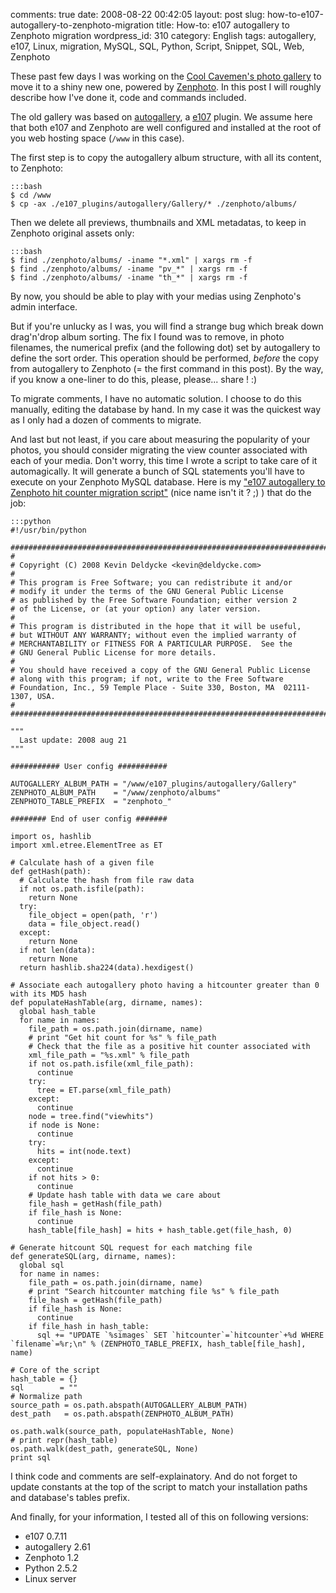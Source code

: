 comments: true
date: 2008-08-22 00:42:05
layout: post
slug: how-to-e107-autogallery-to-zenphoto-migration
title: How-to: e107 autogallery to Zenphoto migration
wordpress_id: 310
category: English
tags: autogallery, e107, Linux, migration, MySQL, SQL, Python, Script, Snippet, SQL, Web, Zenphoto

These past few days I was working on the [Cool Cavemen's photo gallery](http://coolcavemen.com/photos) to move it to a shiny new one, powered by [Zenphoto](http://zenphoto.org). In this post I will roughly describe how I've done it, code and commands included.

The old gallery was based on [autogallery](http://sourceforge.net/projects/e107autogallery), a [e107](http://e107.org) plugin. We assume here that both e107 and Zenphoto are well configured and installed at the root of you web hosting space (`/www` in this case).

The first step is to copy the autogallery album structure, with all its content, to Zenphoto:

    :::bash
    $ cd /www
    $ cp -ax ./e107_plugins/autogallery/Gallery/* ./zenphoto/albums/

Then we delete all previews, thumbnails and XML metadatas, to keep in Zenphoto original assets only:

    :::bash
    $ find ./zenphoto/albums/ -iname "*.xml" | xargs rm -f
    $ find ./zenphoto/albums/ -iname "pv_*" | xargs rm -f
    $ find ./zenphoto/albums/ -iname "th_*" | xargs rm -f

By now, you should be able to play with your medias using Zenphoto's admin interface.

But if you're unlucky as I was, you will find a strange bug which break down drag'n'drop album sorting. The fix I found was to remove, in photo filenames, the numerical prefix (and the following dot) set by autogallery to define the sort order. This operation should be performed, _before_ the copy from autogallery to Zenphoto (= the first command in this post). By the way, if you know a one-liner to do this, please, please... share ! :)

To migrate comments, I have no automatic solution. I choose to do this manually, editing the database by hand. In my case it was the quickest way as I only had a dozen of comments to migrate.

And last but not least, if you care about measuring the popularity of your photos, you should consider migrating the view counter associated with each of your media. Don't worry, this time I wrote a script to take care of it automagically. It will generate a bunch of SQL statements you'll have to execute on your Zenphoto MySQL database. Here is my ["e107 autogallery to Zenphoto hit counter migration script"](/static/uploads/2008/08/e107-autogallery-to-zenphoto-hit-counter-migration.py) (nice name isn't it ? ;) ) that do the job:

    :::python
    #!/usr/bin/python

    ##############################################################################
    #
    # Copyright (C) 2008 Kevin Deldycke <kevin@deldycke.com>
    #
    # This program is Free Software; you can redistribute it and/or
    # modify it under the terms of the GNU General Public License
    # as published by the Free Software Foundation; either version 2
    # of the License, or (at your option) any later version.
    #
    # This program is distributed in the hope that it will be useful,
    # but WITHOUT ANY WARRANTY; without even the implied warranty of
    # MERCHANTABILITY or FITNESS FOR A PARTICULAR PURPOSE.  See the
    # GNU General Public License for more details.
    #
    # You should have received a copy of the GNU General Public License
    # along with this program; if not, write to the Free Software
    # Foundation, Inc., 59 Temple Place - Suite 330, Boston, MA  02111-1307, USA.
    #
    ##############################################################################

    """
      Last update: 2008 aug 21
    """

    ########### User config ###########

    AUTOGALLERY_ALBUM_PATH = "/www/e107_plugins/autogallery/Gallery"
    ZENPHOTO_ALBUM_PATH    = "/www/zenphoto/albums"
    ZENPHOTO_TABLE_PREFIX  = "zenphoto_"

    ######## End of user config #######

    import os, hashlib
    import xml.etree.ElementTree as ET

    # Calculate hash of a given file
    def getHash(path):
      # Calculate the hash from file raw data
      if not os.path.isfile(path):
        return None
      try:
        file_object = open(path, 'r')
        data = file_object.read()
      except:
        return None
      if not len(data):
        return None
      return hashlib.sha224(data).hexdigest()

    # Associate each autogallery photo having a hitcounter greater than 0 with its MD5 hash
    def populateHashTable(arg, dirname, names):
      global hash_table
      for name in names:
        file_path = os.path.join(dirname, name)
        # print "Get hit count for %s" % file_path
        # Check that the file as a positive hit counter associated with
        xml_file_path = "%s.xml" % file_path
        if not os.path.isfile(xml_file_path):
          continue
        try:
          tree = ET.parse(xml_file_path)
        except:
          continue
        node = tree.find("viewhits")
        if node is None:
          continue
        try:
          hits = int(node.text)
        except:
          continue
        if not hits > 0:
          continue
        # Update hash table with data we care about
        file_hash = getHash(file_path)
        if file_hash is None:
          continue
        hash_table[file_hash] = hits + hash_table.get(file_hash, 0)

    # Generate hitcount SQL request for each matching file
    def generateSQL(arg, dirname, names):
      global sql
      for name in names:
        file_path = os.path.join(dirname, name)
        # print "Search hitcounter matching file %s" % file_path
        file_hash = getHash(file_path)
        if file_hash is None:
          continue
        if file_hash in hash_table:
          sql += "UPDATE `%simages` SET `hitcounter`=`hitcounter`+%d WHERE `filename`=%r;\n" % (ZENPHOTO_TABLE_PREFIX, hash_table[file_hash], name)

    # Core of the script
    hash_table = {}
    sql        = ""
    # Normalize path
    source_path = os.path.abspath(AUTOGALLERY_ALBUM_PATH)
    dest_path   = os.path.abspath(ZENPHOTO_ALBUM_PATH)

    os.path.walk(source_path, populateHashTable, None)
    # print repr(hash_table)
    os.path.walk(dest_path, generateSQL, None)
    print sql

I think code and comments are self-explainatory. And do not forget to update constants at the top of the script to match your installation paths and database's tables prefix.

And finally, for your information, I tested all of this on following versions:

  * e107 0.7.11
  * autogallery 2.61
  * Zenphoto 1.2
  * Python 2.5.2
  * Linux server
